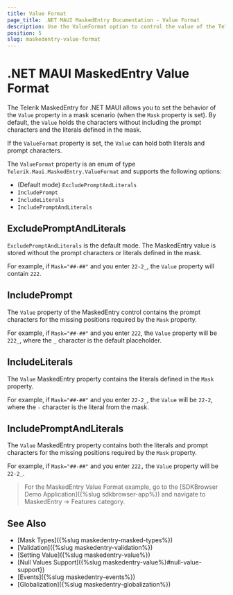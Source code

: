 ```yaml
---
title: Value Format
page_title: .NET MAUI MaskedEntry Documentation - Value Format
description: Use the ValueFormat option to control the value of the Telerik UI for .NET MAUI MaskedEntry when its Mask property is set.
position: 5
slug: maskedentry-value-format
---
```


# .NET MAUI MaskedEntry Value Format

The Telerik MaskedEntry for .NET MAUI allows you to set the behavior of the `Value` property in a mask scenario (when the `Mask` property is set). By default, the `Value` holds the characters without including the prompt characters and the literals defined in the mask.

If the `ValueFormat` property is set, the `Value` can hold both literals and prompt characters.

The `ValueFormat` property is an enum of type `Telerik.Maui.MaskedEntry.ValueFormat` and supports the following options:

* (Default mode) `ExcludePromptAndLiterals`
* `IncludePrompt`
* `IncludeLiterals`
* `IncludePromptAndLiterals`


## ExcludePromptAndLiterals

`ExcludePromptAndLiterals` is the default mode. The MaskedEntry value is stored without the prompt characters or literals defined in the mask.

For example, if `Mask="##-##"` and you enter `22-2_`, the `Value` property will contain `222`.

<snippet id='textmaskedentry-excludepromptandliterals-xaml' />

## IncludePrompt

The `Value` property of the MaskedEntry control contains the prompt characters for the missing positions required by the `Mask` property.

For example, if `Mask="##-##"` and you enter `222`, the `Value` property will be `222_`, where the `_` character is the default placeholder.

<snippet id='textmaskedentry-includelprompt-xaml' />

## IncludeLiterals

The `Value` MaskedEntry property contains the literals defined in the `Mask` property.

For example, if `Mask="##-##"` and you enter `22-2_`, the `Value` will be `22-2`, where the `-` character is the literal from the mask.

<snippet id='textmaskedentry-includeliterals-xaml' />

## IncludePromptAndLiterals

The `Value` MaskedEntry property contains both the literals and prompt characters for the missing positions required by the `Mask` property.

For example, if `Mask="##-##"` and you enter `222,` the `Value` property will be `22-2_`.

<snippet id='textmaskedentry-includelpromptandliterals-xaml' />

> For the MaskedEntry Value Format example, go to the [SDKBrowser Demo Application]({%slug sdkbrowser-app%}) and navigate to MaskedEntry -> Features category.

## See Also

- [Mask Types]({%slug maskedentry-masked-types%})
- [Validation]({%slug maskedentry-validation%})
- [Setting Value]({%slug maskedentry-value%})
- [Null Values Support]({%slug maskedentry-value%}#null-value-support})
- [Events]({%slug maskedentry-events%})
- [Globalization]({%slug maskedentry-globalization%})
